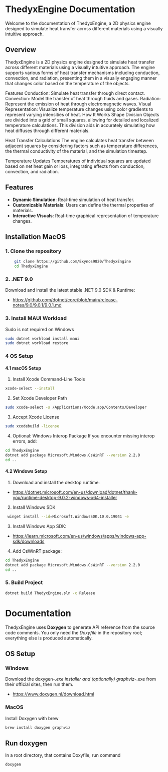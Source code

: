 # ThedyxEngine Documentation

Welcome to the documentation of ThedyxEngine, a 2D physics engine designed to simulate heat transfer across different materials using a visually intuitive approach.

## Overview

ThedyxEngine is a 2D physics engine designed to simulate heat transfer across different materials using a visually intuitive approach. 
The engine supports various forms of heat transfer mechanisms including conduction, convection, and radiation, 
presenting them in a visually engaging manner that changes color based on the temperature of the objects.

Features
Conduction: Simulate heat transfer through direct contact.
Convection: Model the transfer of heat through fluids and gases.
Radiation: Represent the emission of heat through electromagnetic waves.
Visual Representation: Visualize temperature changes using color gradients to represent varying intensities of heat.
How It Works
Shape Division
Objects are divided into a grid of small squares, allowing for detailed and localized temperature calculations. 
This division aids in accurately simulating how heat diffuses through different materials.

Heat Transfer Calculations
The engine calculates heat transfer between adjacent squares by considering factors such as temperature differences, 
the thermal conductivity of the material, and the simulation timestep.

Temperature Updates
Temperatures of individual squares are updated based on net heat gain or loss, integrating effects from conduction, convection, and radiation.

## Features

- **Dynamic Simulation**: Real-time simulation of heat transfer.
- **Customizable Materials**: Users can define the thermal properties of materials.
- **Interactive Visuals**: Real-time graphical representation of temperature changes.


## Installation MacOS
### 1. Clone the repository 
```bash
    git clone https://github.com/Exynos9820/ThedyxEngine
    cd ThedyxEngine 
```
### 2. .NET 9.0
Download and install the latest stable .NET 9.0 SDK & Runtime:  
- https://github.com/dotnet/core/blob/main/release-notes/9.0/9.0.1/9.0.1.md
### 3. Install MAUI Workload
Sudo is not required on Windows
```bash
sudo dotnet workload install maui
sudo dotnet workload restore
```
### 4 OS Setup
#### 4.1 macOS Setup
1) Install Xcode Command-Line Tools 
```bash
xcode-select --install
```
2) Set Xcode Developer Path
```bash
sudo xcode-select -s /Applications/Xcode.app/Contents/Developer
```
3) Accept Xcode License
```bash
sudo xcodebuild -license
```
4) Optional: Windows Interop Package If you encounter missing interop errors, add:
```bash
cd ThedyxEngine
dotnet add package Microsoft.Windows.CsWinRT --version 2.2.0
cd ..
```
#### 4.2 Windows Setup
1) Download and install the desktop runtime:
- https://dotnet.microsoft.com/en-us/download/dotnet/thank-you/runtime-desktop-9.0.2-windows-x64-installer
2) Install Windows SDK
```bash
 winget install --id=Microsoft.WindowsSDK.10.0.19041 -e
```
3) Install Windows App SDK: 
- https://learn.microsoft.com/en-us/windows/apps/windows-app-sdk/downloads
4) Add CsWinRT package:
```bash
cd ThedyxEngine
dotnet add package Microsoft.Windows.CsWinRT --version 2.2.0
cd ..
```

### 5. Build Project
```bash
dotnet build ThedyxEngine.sln -c Release
```


# Documentation

ThedyxEngine uses **Doxygen** to generate API reference from the source code
comments. You only need the *Doxyfile* in the repository root; everything else
is produced automatically.

## OS Setup
### Windows 
Download the doxygen-*.exe installer and (optionally) graphviz-*.exe from their official sites, then run them.
- https://www.doxygen.nl/download.html

### MacOS
Install Doxygen with brew
```bash
brew install doxygen graphviz
```

## Run doxygen
In a root directory, that contains Doxyfile, run command
```bash
doxygen
```
